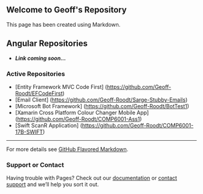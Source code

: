 ## Welcome to Geoff's Repository

This page has been created using Markdown.  

## Angular Repositories
+ **_Link coming soon..._**

### Active Repositories  
+ [Entity Framework MVC Code First] (https://github.com/Geoff-Roodt/EFCodeFirst)
+ [Email Client] (https://github.com/Geoff-Roodt/Sarge-Stubby-Emails)
+ [Microsoft Bot Framework] (https://github.com/Geoff-Roodt/BotTest1)
+ [Xamarin Cross Platform Colour Changer Mobile App] (https://github.com/Geoff-Roodt/COMP6001-Ass1)
+ [Swift ScanR Application] (https://github.com/Geoff-Roodt/COMP6001-17B-SWIFT)

***


For more details see [GitHub Flavored Markdown](https://guides.github.com/features/mastering-markdown/).

### Support or Contact

Having trouble with Pages? Check out our [documentation](https://help.github.com/categories/github-pages-basics/) or [contact support](https://github.com/contact) and we’ll help you sort it out.
